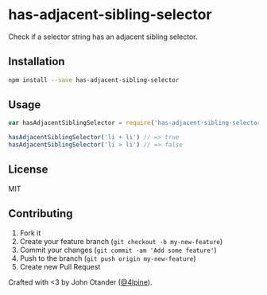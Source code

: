 # has-adjacent-sibling-selector

Check if a selector string has an adjacent sibling selector.

## Installation

```bash
npm install --save has-adjacent-sibling-selector
```

## Usage

```javascript
var hasAdjacentSiblingSelector = require('has-adjacent-sibling-selector')

hasAdjacentSiblingSelector('li + li') // => true
hasAdjacentSiblingSelector('li > li') // => false
```

## License

MIT

## Contributing

1. Fork it
2. Create your feature branch (`git checkout -b my-new-feature`)
3. Commit your changes (`git commit -am 'Add some feature'`)
4. Push to the branch (`git push origin my-new-feature`)
5. Create new Pull Request

Crafted with <3 by John Otander ([@4lpine](https://twitter.com/4lpine)).
